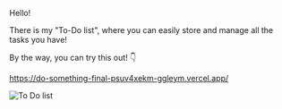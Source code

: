 Hello! 

There is my "To-Do list", where you can easily store and manage all the tasks you have!

By the way, you can try this out! :point_down:

https://do-something-final-psuv4xekm-ggleym.vercel.app/

![To Do list](https://user-images.githubusercontent.com/65032704/233852813-66e05161-0110-413a-8821-54d9f7fb8390.png)
